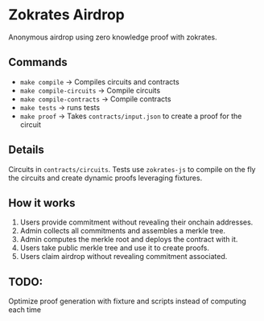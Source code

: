 
# Zokrates Airdrop

Anonymous airdrop using zero knowledge proof with zokrates.

## Commands

- `make compile` -> Compiles circuits and contracts
- `make compile-circuits` -> Compile circuits
- `make compile-contracts` -> Compile contracts
- `make tests` -> runs tests
- `make proof` -> Takes `contracts/input.json` to create a proof for the circuit

## Details

Circuits in `contracts/circuits`.
Tests use `zokrates-js` to compile on the fly the circuits and create dynamic proofs leveraging fixtures.

## How it works

1. Users provide commitment without revealing their onchain addresses. 
2. Admin collects all commitments and assembles a merkle tree.
3. Admin computes the merkle root and deploys the contract with it.
4. Users take public merkle tree and use it to create proofs.
5. Users claim airdrop without revealing commitment associated. 

## TODO:

Optimize proof generation with fixture and scripts instead of computing each time
